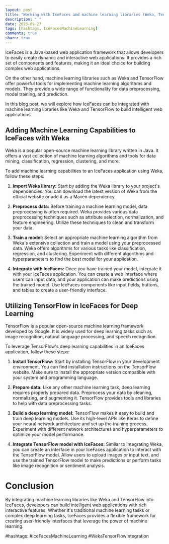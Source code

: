 ```yaml
---
layout: post
title: "Working with IceFaces and machine learning libraries (Weka, TensorFlow)"
description: " "
date: 2023-09-27
tags: [hashtags, IceFacesMachineLearning]
comments: true
share: true
---
```


IceFaces is a Java-based web application framework that allows developers to easily create dynamic and interactive web applications. It provides a rich set of components and features, making it an ideal choice for building complex web applications.

On the other hand, machine learning libraries such as Weka and TensorFlow offer powerful tools for implementing machine learning algorithms and models. They provide a wide range of functionality for data preprocessing, model training, and prediction.

In this blog post, we will explore how IceFaces can be integrated with machine learning libraries like Weka and TensorFlow to build intelligent web applications.

## Adding Machine Learning Capabilities to IceFaces with Weka

Weka is a popular open-source machine learning library written in Java. It offers a vast collection of machine learning algorithms and tools for data mining, classification, regression, clustering, and more.

To add machine learning capabilities to an IceFaces application using Weka, follow these steps:

1. **Import Weka library:** Start by adding the Weka library to your project's dependencies. You can download the latest version of Weka from the official website or add it as a Maven dependency.

2. **Preprocess data:** Before training a machine learning model, data preprocessing is often required. Weka provides various data preprocessing techniques such as attribute selection, normalization, and feature engineering. Utilize these techniques to clean and transform your data.

3. **Train a model:** Select an appropriate machine learning algorithm from Weka's extensive collection and train a model using your preprocessed data. Weka offers algorithms for various tasks like classification, regression, and clustering. Experiment with different algorithms and hyperparameters to find the best model for your application.

4. **Integrate with IceFaces:** Once you have trained your model, integrate it with your IceFaces application. You can create a web interface where users can input data, and your application can make predictions using the trained model. Use IceFaces components like input fields, buttons, and tables to create a user-friendly interface.

## Utilizing TensorFlow in IceFaces for Deep Learning

TensorFlow is a popular open-source machine learning framework developed by Google. It is widely used for deep learning tasks such as image recognition, natural language processing, and speech recognition.

To leverage TensorFlow's deep learning capabilities in an IceFaces application, follow these steps:

1. **Install TensorFlow:** Start by installing TensorFlow in your development environment. You can find installation instructions on the TensorFlow website. Make sure to install the appropriate version compatible with your system and programming language.

2. **Prepare data:** Like any other machine learning task, deep learning requires properly prepared data. Preprocess your data by cleaning, normalizing, and augmenting it. TensorFlow provides tools and libraries to help with data preprocessing tasks.

3. **Build a deep learning model:** TensorFlow makes it easy to build and train deep learning models. Use its high-level APIs like Keras to define your neural network architecture and set up the training process. Experiment with different network architectures and hyperparameters to optimize your model performance.

4. **Integrate TensorFlow model with IceFaces:** Similar to integrating Weka, you can create an interface in your IceFaces application to interact with the TensorFlow model. Allow users to upload images or input text, and use the trained TensorFlow model to make predictions or perform tasks like image recognition or sentiment analysis.

# Conclusion

By integrating machine learning libraries like Weka and TensorFlow into IceFaces, developers can build intelligent web applications with rich interactive features. Whether it's traditional machine learning tasks or complex deep learning tasks, IceFaces provides a flexible framework for creating user-friendly interfaces that leverage the power of machine learning.

#hashtags: #IceFacesMachineLearning #WekaTensorFlowIntegration